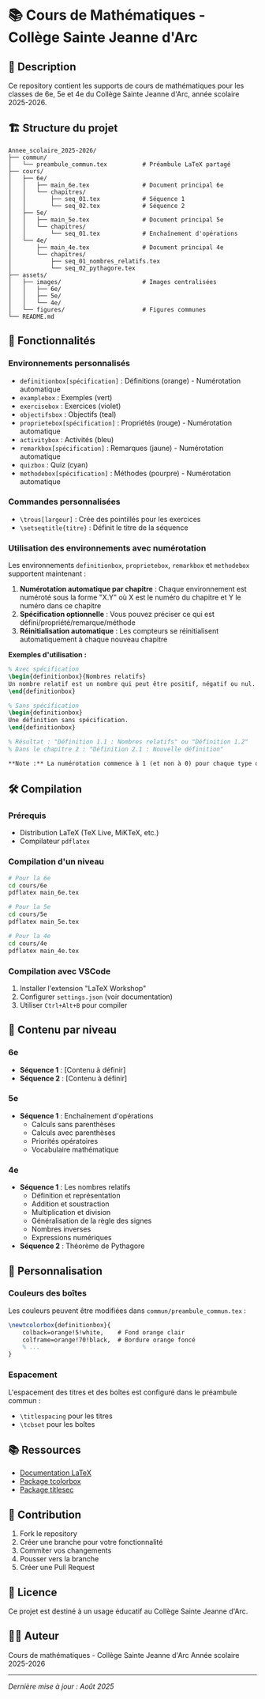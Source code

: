 # 📚 Cours de Mathématiques - Collège Sainte Jeanne d'Arc

## 📖 Description

Ce repository contient les supports de cours de mathématiques pour les classes de 6e, 5e et 4e du Collège Sainte Jeanne d'Arc, année scolaire 2025-2026.

## 🏗️ Structure du projet

```
Annee_scolaire_2025-2026/
├── commun/
│   └── preambule_commun.tex          # Préambule LaTeX partagé
├── cours/
│   ├── 6e/
│   │   ├── main_6e.tex               # Document principal 6e
│   │   └── chapitres/
│   │       ├── seq_01.tex            # Séquence 1
│   │       └── seq_02.tex            # Séquence 2
│   ├── 5e/
│   │   ├── main_5e.tex               # Document principal 5e
│   │   └── chapitres/
│   │       └── seq_01.tex            # Enchaînement d'opérations
│   └── 4e/
│       ├── main_4e.tex               # Document principal 4e
│       └── chapitres/
│           ├── seq_01_nombres_relatifs.tex
│           └── seq_02_pythagore.tex
├── assets/
│   ├── images/                       # Images centralisées
│   │   ├── 6e/
│   │   ├── 5e/
│   │   └── 4e/
│   └── figures/                      # Figures communes
└── README.md
```

## 🎯 Fonctionnalités

### Environnements personnalisés
- `definitionbox[spécification]` : Définitions (orange) - Numérotation automatique
- `examplebox` : Exemples (vert)
- `exercisebox` : Exercices (violet)
- `objectifsbox` : Objectifs (teal)
- `proprietebox[spécification]` : Propriétés (rouge) - Numérotation automatique
- `activitybox` : Activités (bleu)
- `remarkbox[spécification]` : Remarques (jaune) - Numérotation automatique
- `quizbox` : Quiz (cyan)
- `methodebox[spécification]` : Méthodes (pourpre) - Numérotation automatique

### Commandes personnalisées
- `\trous[largeur]` : Crée des pointillés pour les exercices
- `\setseqtitle{titre}` : Définit le titre de la séquence

### Utilisation des environnements avec numérotation

Les environnements `definitionbox`, `proprietebox`, `remarkbox` et `methodebox` supportent maintenant :

1. **Numérotation automatique par chapitre** : Chaque environnement est numéroté sous la forme "X.Y" où X est le numéro du chapitre et Y le numéro dans ce chapitre
2. **Spécification optionnelle** : Vous pouvez préciser ce qui est défini/propriété/remarque/méthode
3. **Réinitialisation automatique** : Les compteurs se réinitialisent automatiquement à chaque nouveau chapitre

**Exemples d'utilisation :**

```latex
% Avec spécification
\begin{definitionbox}{Nombres relatifs}
Un nombre relatif est un nombre qui peut être positif, négatif ou nul.
\end{definitionbox}

% Sans spécification
\begin{definitionbox}
Une définition sans spécification.
\end{definitionbox}

% Résultat : "Définition 1.1 : Nombres relatifs" ou "Définition 1.2"
% Dans le chapitre 2 : "Définition 2.1 : Nouvelle définition"

**Note :** La numérotation commence à 1 (et non à 0) pour chaque type d'environnement dans chaque chapitre. La spécification optionnelle apparaît correctement dans le titre de la boîte.
```

## 🛠️ Compilation

### Prérequis
- Distribution LaTeX (TeX Live, MiKTeX, etc.)
- Compilateur `pdflatex`

### Compilation d'un niveau
```bash
# Pour la 6e
cd cours/6e
pdflatex main_6e.tex

# Pour la 5e
cd cours/5e
pdflatex main_5e.tex

# Pour la 4e
cd cours/4e
pdflatex main_4e.tex
```

### Compilation avec VSCode
1. Installer l'extension "LaTeX Workshop"
2. Configurer `settings.json` (voir documentation)
3. Utiliser `Ctrl+Alt+B` pour compiler

## 📝 Contenu par niveau

### 6e
- **Séquence 1** : [Contenu à définir]
- **Séquence 2** : [Contenu à définir]

### 5e
- **Séquence 1** : Enchaînement d'opérations
  - Calculs sans parenthèses
  - Calculs avec parenthèses
  - Priorités opératoires
  - Vocabulaire mathématique

### 4e
- **Séquence 1** : Les nombres relatifs
  - Définition et représentation
  - Addition et soustraction
  - Multiplication et division
  - Généralisation de la règle des signes
  - Nombres inverses
  - Expressions numériques
- **Séquence 2** : Théorème de Pythagore

## 🎨 Personnalisation

### Couleurs des boîtes
Les couleurs peuvent être modifiées dans `commun/preambule_commun.tex` :

```latex
\newtcolorbox{definitionbox}{
    colback=orange!5!white,    # Fond orange clair
    colframe=orange!70!black,  # Bordure orange foncé
    % ...
}
```

### Espacement
L'espacement des titres et des boîtes est configuré dans le préambule commun :
- `\titlespacing` pour les titres
- `\tcbset` pour les boîtes

## 📚 Ressources

- [Documentation LaTeX](https://www.latex-project.org/)
- [Package tcolorbox](https://ctan.org/pkg/tcolorbox)
- [Package titlesec](https://ctan.org/pkg/titlesec)

## 🤝 Contribution

1. Fork le repository
2. Créer une branche pour votre fonctionnalité
3. Commiter vos changements
4. Pousser vers la branche
5. Créer une Pull Request

## 📄 Licence

Ce projet est destiné à un usage éducatif au Collège Sainte Jeanne d'Arc.

## 👨‍🏫 Auteur

Cours de mathématiques - Collège Sainte Jeanne d'Arc
Année scolaire 2025-2026

---

*Dernière mise à jour : Août 2025*
